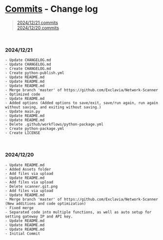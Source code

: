 # [Commits](https://github.com/Exclavia/Network-Scanner/commits/master) - Change log

> [2024/12/21 commits](#20241221)\
> [2024/12/20 commits](#20241220) 

<br>

### 2024/12/21
```
- Update CHANGELOG.md
- Update CHANGELOG.md
- Create CHANGELOG.md
- Create python-publish.yml
- Update README.md
- Update README.md
- Update README.md
- Merge branch 'master' of https://github.com/Exclavia/Network-Scanner
- Optimized code
- Update README.md
- Added options (Added options to save/exit, save/run again, run again without saving, and exiting without saving.)
- Update main.py
- Update README.md
- Update README.md
- Delete .github/workflows/python-package.yml
- Create python-package.yml
- Create LICENSE
```
<br>

### 2024/12/20
```
- Update README.md
- Added Assets folder
- Add files via upload
- Update README.md
- Add files via upload
- Delete scanner.git.png
- Add files via upload
- Update README.md
- Merge branch 'master' of https://github.com/Exclavia/Network-Scanner (New additions and code optimization)
- Fixed merge
- Separated code into multiple functions, as well as auto setup for setting gateway IP and API key.
- Update README.md
- Update README.md
- Update README.md
- Initial Commit
```
